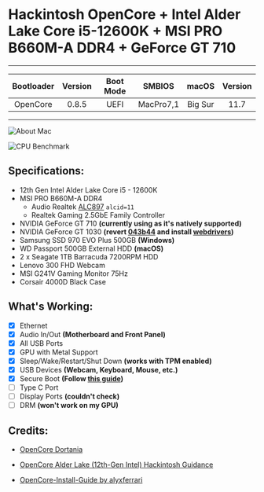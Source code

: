 # Hackintosh OpenCore + Intel Alder Lake Core i5-12600K + MSI PRO B660M-A DDR4 + GeForce GT 710

---

| Bootloader | Version | Boot Mode |  SMBIOS   |  macOS  | Version |
| :--------: | :-----: | :-------: | :-------: | :-----: | :-----: |
|  OpenCore  |  0.8.5  |   UEFI    | MacPro7,1 | Big Sur |  11.7   |

---

![About Mac](https://user-images.githubusercontent.com/33605526/196044494-014608e1-1bc7-4066-83ef-147f4f136819.png)

![CPU Benchmark](https://user-images.githubusercontent.com/33605526/196029372-58923acb-a3c3-42b9-ba35-1c1c60ee9568.png)

## Specifications:

- 12th Gen Intel Alder Lake Core i5 - 12600K
- MSI PRO B660M-A DDR4
  - Audio Realtek [ALC897](https://github.com/acidanthera/AppleALC/wiki/Supported-codecs) `alcid=11`
  - Realtek Gaming 2.5GbE Family Controller
- NVIDIA GeForce GT 710 **(currently using as it's natively supported)**
- NVIDIA GeForce GT 1030 **(revert [043b44](https://github.com/Yash-Garg/OpenCore-B660M-12600K/commit/043b4400f6ddc1516d042cb8f3a7ff76529b3adb) and install [webdrivers](https://elitemacx86.com/threads/how-to-enable-nvidia-webdrivers-on-macos-big-sur-and-monterey.926/))**
- Samsung SSD 970 EVO Plus 500GB **(Windows)**
- WD Passport 500GB External HDD **(macOS)**
- 2 x Seagate 1TB Barracuda 7200RPM HDD
- Lenovo 300 FHD Webcam
- MSI G241V Gaming Monitor 75Hz
- Corsair 4000D Black Case

## What's Working:

- [x] Ethernet
- [x] Audio In/Out **(Motherboard and Front Panel)**
- [x] All USB Ports
- [x] GPU with Metal Support
- [x] Sleep/Wake/Restart/Shut Down **(works with TPM enabled)**
- [x] USB Devices **(Webcam, Keyboard, Mouse, etc.)**
- [x] Secure Boot **(Follow [this guide](https://github.com/perez987/OpenCore-and-UEFI-Secure-Boot))**
- [ ] Type C Port
- [ ] Display Ports **(couldn't check)**
- [ ] DRM **(won't work on my GPU)**

## Credits:

- [OpenCore Dortania](https://dortania.github.io/OpenCore-Install-Guide/)

- [OpenCore Alder Lake (12th-Gen Intel) Hackintosh Guidance](https://www.reddit.com/r/hackintosh/comments/sp1zgv/opencore_alder_lake_12thgen_intel_hackintosh/)

- [OpenCore-Install-Guide by alyxferrari](https://github.com/alyxferrari/OpenCore-Install-Guide/blob/alderlake/config.plist/alder-lake.md)
